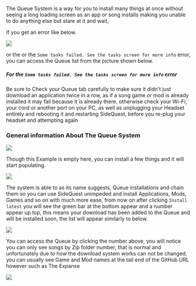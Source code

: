 The Queue System is a way for you to install many things at once without seeing a long loading screen as an app or song installs making you unable to do anything else but stare at it and wait,

If you get an error like below.

![](https://cdn.discordapp.com/attachments/608376262347587595/614606619606515727/Screenshot_48.png)

or the or the `Some tasks failed. See the tasks screen for more info` error,
you can access the Queue list from the picture shown below.

##### For the `Some tasks failed. See the tasks screen for more info` error
Be sure to Check your Queue tab carefully to make sure it didn't just download an application twice in a row, as if a song game or mod is already installed it may fail because it is already there, otherwise check your Wi-Fi, your cord or another port on your PC, as well as unplugging your Headset entirely and rebooting it and restarting SideQuest, before you re-plug your headset and attempting again

### General information About The Queue System

![](https://cdn.discordapp.com/attachments/608376262347587595/610175016126119947/Screenshot_1182.png)

Though this Example is empty here, you can install a few things and it will start populating.

![](https://cdn.discordapp.com/attachments/608376262347587595/610179198690131980/Screenshot_1185.png)


The system is able to as its name suggests, Queue installations and chain them so you can use SideQuest unimpeded and install Applications, Mods, Games and so on with much more ease, from now on after clicking `Install latest` you will see the green bar at the bottom appear and a number appear up top, this means your download has been added to the Queue and will be installed soon, the list will appear similarly to below.

![](https://cdn.discordapp.com/attachments/608376262347587595/610174997079523338/Screenshot_1183.png)


You can access the Queue by clicking the number above, you will notice you can only see songs by Zip folder number, that is normal and unfortunately due to how the download system works can not be changed, you can usually see Game and Mod names at the tail end of the GitHub URL however such as The Expanse 


![](https://cdn.discordapp.com/attachments/608376262347587595/610175012351246354/Screenshot_1181.png)